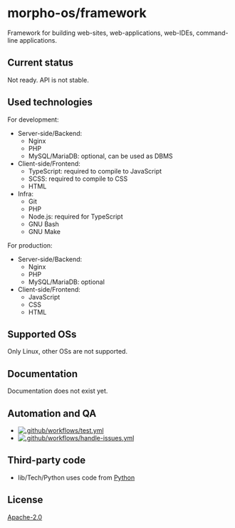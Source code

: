 # morpho-os/framework

Framework for building web-sites, web-applications, web-IDEs, command-line applications.

## Current status

Not ready. API is not stable.

## Used technologies

For development:
* Server-side/Backend:
  * Nginx
  * PHP
  * MySQL/MariaDB: optional, can be used as DBMS
* Client-side/Frontend:
  * TypeScript: required to compile to JavaScript
  * SCSS: required to compile to CSS
  * HTML
* Infra:
  * Git
  * PHP
  * Node.js: required for TypeScript
  * GNU Bash
  * GNU Make

For production:
* Server-side/Backend:
  * Nginx
  * PHP
  * MySQL/MariaDB: optional
* Client-side/Frontend:
  * JavaScript
  * CSS
  * HTML

## Supported OSs

Only Linux, other OSs are not supported.

## Documentation

Documentation does not exist yet.

## Automation and QA

* [![.github/workflows/test.yml](https://github.com/morpho-os/framework/actions/workflows/test.yml/badge.svg)](https://github.com/morpho-os/framework/actions/workflows/test.yml)
* [![.github/workflows/handle-issues.yml](https://github.com/morpho-os/framework/actions/workflows/handle-issues.yml/badge.svg)](https://github.com/morpho-os/framework/actions/workflows/handle-issues.yml)

## Third-party code

* lib/Tech/Python uses code from [Python](https://www.python.org/)

## License

[Apache-2.0](LICENSE)

